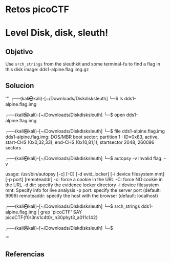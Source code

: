 # Retos picoCTF

# Level Disk, disk, sleuth!
## Objetivo
Use `srch_strings` from the sleuthkit and some terminal-fu to find a flag in this disk image: dds1-alpine.flag.img.gz
## Solucion
'''
┌──(kali㉿kali)-[~/Downloads/Diskdisksleuth]
└─$ ls
dds1-alpine.flag.img
                                                                  
┌──(kali㉿kali)-[~/Downloads/Diskdisksleuth]
└─$ open dds1-alpine.flag.img 
                                                                  
┌──(kali㉿kali)-[~/Downloads/Diskdisksleuth]
└─$ file dds1-alpine.flag.img   
dds1-alpine.flag.img: DOS/MBR boot sector; partition 1 : ID=0x83, active, start-CHS (0x0,32,33), end-CHS (0x10,81,1), startsector 2048, 260096 sectors
                                                                  
┌──(kali㉿kali)-[~/Downloads/Diskdisksleuth]
└─$ autopsy -v
Invalid flag: -v


usage: /usr/bin/autopsy [-c] [-C] [-d evid_locker] [-i device filesystem mnt] [-p port] [remoteaddr]
  -c: force a cookie in the URL
  -C: force NO cookie in the URL
  -d dir: specify the evidence locker directory
  -i device filesystem mnt: Specify info for live analysis
  -p port: specify the server port (default: 9999)
  remoteaddr: specify the host with the browser (default: localhost)
                                                                  
┌──(kali㉿kali)-[~/Downloads/Diskdisksleuth]
└─$ srch_strings dds1-alpine.flag.img | grep 'picoCTF'
  SAY picoCTF{f0r3ns1c4t0r_n30phyt3_a011c142}
                                                                  
┌──(kali㉿kali)-[~/Downloads/Diskdisksleuth]
└─$ 

'''

## Referencias


